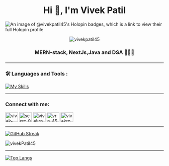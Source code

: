 <h1 align="center">Hi 👋, I'm Vivek Patil</h1>

![An image of @vivekpatil45's Holopin badges, which is a link to view their full Holopin profile](https://holopin.me/vivekpatil45)
<p align="center"> 
    <img src="https://komarev.com/ghpvc/?username=vivekpatil45&label=Profile%20views&color=green&style=flat" alt="vivekpatil45" /> 
</p>

<h3 align="center">
    MERN-stack, NextJs,Java and DSA 👨🏻‍💻
<h3>





<hr/> 

### 🛠️ Languages and Tools :
[![My Skills](https://skillicons.dev/icons?i=c,cpp,java,python,js,ts,html,css,tailwind,react,redux,express,nodejs,nextjs,mongodb,mysql,supabase,firebase,git,github,postman,latex,vite,vscode,sublime,eclipse,vercel&theme=light)](https://skillicons.dev)

---

<h3 align="left">Connect with me:</h3>
<p align="left">
<a href="https://linkedin.com/in/vivek-patil-76a563260" target="blank"><img align="center" src="https://raw.githubusercontent.com/rahuldkjain/github-profile-readme-generator/master/src/images/icons/Social/linked-in-alt.svg" alt="vivek-patil-76a563260" height="30" width="40" /></a>
<a href="https://www.codechef.com/users/sesrc_01" target="blank"><img align="center" src="https://cdn.jsdelivr.net/npm/simple-icons@3.1.0/icons/codechef.svg" alt="sesrc_01" height="30" width="40" /></a>
<a href="https://www.hackerrank.com/vivekrp4503" target="blank"><img align="center" src="https://raw.githubusercontent.com/rahuldkjain/github-profile-readme-generator/master/src/images/icons/Social/hackerrank.svg" alt="vivekrp4503" height="30" width="40" /></a>
<a href="https://codeforces.com/profile/vrp_45" target="blank"><img align="center" src="https://raw.githubusercontent.com/rahuldkjain/github-profile-readme-generator/master/src/images/icons/Social/codeforces.svg" alt="vrp_45" height="30" width="40" /></a>
<a href="https://auth.geeksforgeeks.org/user/vivekrp4503" target="blank"><img align="center" src="https://raw.githubusercontent.com/rahuldkjain/github-profile-readme-generator/master/src/images/icons/Social/geeks-for-geeks.svg" alt="vivekrp4503" height="30" width="40" /></a>
</p>

---
[![GitHub Streak](http://github-readme-streak-stats.herokuapp.com?user=vivekPatil45&theme=react&hide_border=true)](https://git.io/streak-stats)


<p><img align="center" src="https://github-readme-stats.vercel.app/api?username=vivekPatil45&show_icons=true&locale=en&theme=react&hide_border=true" alt="vivekPatil45" /></p>

---

[![Top Langs](https://github-readme-stats.vercel.app/api/top-langs/?username=vivekPatil45&layout=compact&theme=react)](https://github.com/anuraghazra/github-readme-stats)
